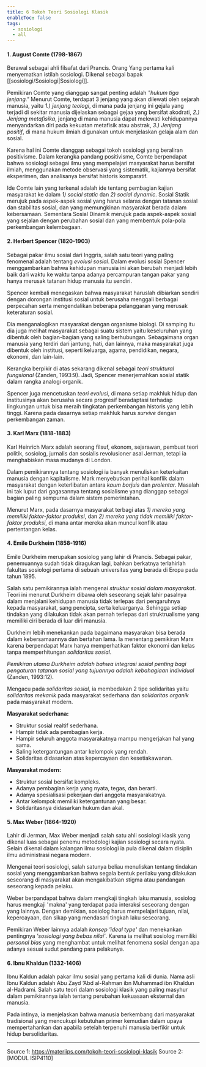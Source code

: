 ```yaml
---
title: 6 Tokoh Teori Sosiologi Klasik
enableToc: false
tags:
  - sosiologi
  - all
---
```


#### 1. August Comte (1798-1867)
Berawal sebagai ahli filsafat dari Prancis. Orang Yang pertama kali menyematkan istilah sosiologi. Dikenal sebagai bapak [[sosiologi/Sosiologi|Sosiologi]].

Pemikiran Comte yang dianggap sangat penting adalah *"hukum tiga jenjang."* Menurut Comte, terdapat 3 jenjang yang akan dilewati oleh sejarah manusia, yaitu *1.) jenjang teologi*, di mana pada jenjang ini gejala yang terjadi di sekitar manusia dijelaskan sebagai gejaa yang bersifat akodrati, *2.) Jenjang metafisika*, jenjang di mana manusia dapat melewati kehidupannya menyandarkan diri pada kekuatan metafisik atau abstrak, *3.) Jenjang positif*, di mana hukum ilmiah digunakan untuk menjelaskan gelaja alam dan sosial. 

Karena hal ini Comte dianggap sebagai tokoh sosiologi yang beraliran positivisme. Dalam kerangka pandang positivisme, Comte berpendapat bahwa sosiologi sebagai ilmu yang mempelajari masyarakat harus bersifat ilmiah, menggunakan metode observasi yang sistematik, kajiannya bersifat eksperimen, dan analisanya bersifat historis komparatif. 

Ide Comte lain yang terkenal adalah ide tentang pembagian kajian masyarakat ke dalam *1) social static* dan *2) social dynamic*. Sosial Statik merujuk pada aspek-aspek sosial yang harus selaras dengan tatanan sosial dan stabilitas sosial, dan yang memungkinan masyarakat berada dalam kebersamaan. Sementara Sosial Dinamik merujuk pada aspek-aspek sosial yang sejalan dengan perubahan sosial dan yang membentuk pola-pola perkembangan kelembagaan.


#### 2. Herbert Spencer (1820-1903)
Sebagai pakar ilmu sosial dari Inggris, salah satu teori yang paling fenomenal adalah tentang *evolusi sosial*. Dalam evolusi sosial Spencer menggambarkan bahwa kehidupan manusia ini akan berubah menjadi lebih baik dari waktu ke waktu tanpa adanya percampuran tangan pakar yang hanya merusak tatanan hidup manusia itu sendiri.

Spencer kembali menegaskan bahwa masyarakat haruslah dibiarkan sendiri dengan dorongan institusi sosial untuk berusaha menggali berbagai perpecahan serta mengendalikan beberapa pelanggaran yang merusak keteraturan sosial.

Dia menganalogikan masyarakat dengan organisme biologi. Di samping itu dia juga melihat masyarakat sebagai suatu sistem yaitu keseluruhan yang dibentuk oleh bagian-bagian yang saling berhubungan. Sebagaimana  organ manusia yang terdiri dari jantung, hati, dan lainnya, maka masyarakat juga dibentuk oleh institusi, seperti keluarga, agama, pendidikan, negara, ekonomi, dan lain-lain. 

Kerangka berpikir di atas sekarang dikenal sebagai *teori struktural fungsional* (Zanden, 1993:9). Jadi, Spencer menerjemahkan sosial statik dalam rangka analogi organik. 

Spencer juga mencetuskan *teori evolusi*, di mana setiap makhluk hidup dan institusinya akan berusaha secara progresif beradaptasi terhadap lingkungan untuk  bisa meraih tingkatan perkembangan historis yang lebih tinggi. Karena pada dasarnya setiap makhluk harus *survive* dengan perkembangan zaman.


#### 3. Karl Marx (1818-1883)
Karl Heinrich Marx adalah seorang filsuf, ekonom, sejarawan, pembuat teori politik, sosiolog, jurnalis dan sosialis revolusioner asal Jerman, tetapi ia menghabiskan masa mudanya di London. 

Dalam pemikirannya tentang sosiologi ia banyak menuliskan keterkaitan manusia dengan kapitalisme. Mark menyebutkan perihal konflik dalam masyarakat dengan keterlibatan antara *kaum borjuis* dan *prolentar*. Masalah ini tak luput dari gagasannya tentang sosialisme yang dianggap sebagai bagian paling sempurna dalam sistem pemerintahan.

Menurut Marx, pada dasarnya masyarakat terbagi atas *1) mereka yang memiliki faktor-faktor produksi*, dan *2) mereka yang tidak memiliki faktor-faktor produksi*, di mana antar mereka akan muncul konflik atau pertentangan kelas.  



#### 4. Emile Durkheim (1858-1916)
Emile Durkheim merupakan sosiolog yang lahir di Prancis. Sebagai pakar, penemuannya sudah tidak diragukan lagi, bahkan berkatnya terlahirlah fakultas sosiologi pertama di sebuah universitas yang berada di Eropa pada tahun 1895.

Salah satu pemikirannya ialah mengenai *struktur sosial dalam masyarakat*. Teori ini menurut Durkheim dibawa oleh seseorang sejak lahir pasalnya dalam menjalani kehidupan manusia tidak terlepas dari pengaruhnya kepada masyarakat, sang pencipta, serta keluarganya. Sehingga setiap tindakan yang dilakukan tidak akan pernah terlepas dari struktrualisme yang memiliki ciri berada di luar diri manusia.

Durkheim lebih menekankan pada bagaimana masyarakan bisa berada dalam kebersamaannya dan bertahan lama. Ia menentang pemikiran  Marx karena berpendapat Marx hanya memperhatikan faktor ekonomi dan kelas tanpa memperhitungan *solidaritas sosial*. 

*Pemikiran utama Durkheim adalah bahwa integrasi sosial penting bagi pengaturan tatanan sosial yang tujuannya adalah kebahagiaan individual* (Zanden, 1993:12).

Mengacu pada *solidaritas sosial*, ia membedakan 2 tipe solidaritas yaitu *solidaritas mekanik* pada masyarakat sederhana dan *solidaritas organik* pada masyarakat modern. 

**Masyarakat sederhana:**
- Struktur sosial realtif sederhana.
- Hampir tidak ada pembagian kerja.
- Hampir seluruh anggota masyarakatnya mampu mengerjakan hal yang sama.
- Saling ketergantungan antar kelompok yang rendah.
- Solidaritas didasarkan atas kepercayaan dan kesetiakawanan.

**Masyarakat modern:**
- Struktur sosial bersifat kompleks.
- Adanya pembagian kerja yang nyata, tegas, dan berarti.
- Adanya spesialisasi pekerjaan dari anggota masyarakatnya. 
- Antar kelompok memiliki ketergantunan yang besar.
- Solidaritasnya didasarkan hukum dan akal. 


#### 5. Max Weber (1864-1920)
Lahir di Jerman, Max Weber menjadi salah satu ahli sosiologi klasik yang dikenal luas sebagai penemu metodologi kajian sosiologi secara nyata. Selain dikenal dalam kalangan ilmu sosiologi ia pula dikenal dalam disiplin ilmu administrasi negara modern.

Mengenai teori sosiologi, salah satunya beliau menuliskan tentang tindakan sosial yang menggambarkan bahwa segala bentuk perilaku yang dilakukan seseorang di masyarakat akan mengakibatkan stigma atau pandangan seseorang kepada pelaku.

Weber berpandapat bahwa dalam mengkaji tingkah laku manusia, sosiolog harus mengkaji 'makna' yang terdapat pada interaksi seseorang dengan yang lainnya. Dengan demikian, sosiolog harus mempelajari tujuan, nilai, kepercayaan, dan sikap yang mendasari tingkah laku seseorang. 

Pemikiran Weber lainnya adalah *konsep 'ideal type'* dan menekankan pentingnya *'sosiologi yang bebas nilai'*. Karena ia melihat sosiolog memiliki *personal bias* yang menghambat untuk melihat fenomena sosial dengan apa adanya sesuai sudut pandang para pelakunya. 


#### 6. Ibnu Khaldun (1332-1406)
Ibnu Kaldun adalah pakar ilmu sosial yang pertama kali di dunia. Nama asli Ibnu Kaldun adalah Abu Zayd ‘Abd al-Rahman ibn Muhammad ibn Khaldun al-Hadrami. Salah satu teori dalam sosiologi klasik yang paling masyhur dalam pemikirannya ialah tentang perubahan kekuasaan eksternal dan manusia.

Pada intinya, ia menjelaskan bahwa manusia berkembang dari masyarakat tradisional yang mencukupi kebutuhan primer kemudian dalam upaya mempertahankan dan apabila setelah terpenuhi manusia berfikir untuk hidup bersolidaritas.

---
Source 1: https://materiips.com/tokoh-teori-sosiologi-klasik
Source 2: [MODUL ISIP4110]